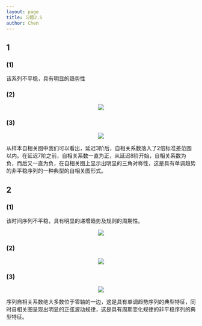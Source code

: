 ```yaml
---
layout: page
title: 习题2.5
author: Chen
---
```

## 1
### (1)
该系列不平稳，具有明显的趋势性
### (2)

<center>
  <img
  src="http://r.photo.store.qq.com/psc?/V12WOFE639eAn5/TmEUgtj9EK6.7V8ajmQrEFhdUMPFGEOB4kXYapaIESy7LYvUaY2g2annfS8ZSiQU2Zw0jVLvVqVYwnI4iOsTV9XkgYqUEeRoKsSYhiI2Ud8!/r"> 
</center>

### (3)

<center>
  <img src="http://r.photo.store.qq.com/psc?/V12WOFE639eAn5/TmEUgtj9EK6.7V8ajmQrEF8iqR9RqmkjXiZV.fC6jz.rHuGKfS7saLUMhaIh..btUAe5omErx92fKyVMxABEFlI7e.Gxlrp0CcvV*xkFBlk!/r"> 
</center>

从样本自相关图中我们可以看出，延迟3阶后，自相关系数落入了2倍标准差范围以内。在延迟7阶之前，自相关系数一直为正，从延迟8阶开始，自相关系数为负，而后又一直为负，在自相关图上显示出明显的三角对称性，这是具有单调趋势的非平稳序列的一种典型的自相关图形式。

## 2
### (1)
该时间序列不平稳，具有明显的递增趋势及规则的周期性。

<center>
  <img src="http://r.photo.store.qq.com/psc?/V12WOFE639eAn5/TmEUgtj9EK6.7V8ajmQrEO9Bf2*mKuThiMC.54XTA0fLHVoc0GpL7ZiWxqGybSOITuiiS1yvt68J6F1C7VzUS0gLHyXmBNv0r0u*qTVskNA!/r">
</center>

### (2)

<center>
  <img src="http://r.photo.store.qq.com/psc?/V12WOFE639eAn5/TmEUgtj9EK6.7V8ajmQrENjD7gfWwKtIfYyGVWsPxyXGwS.iRKJvwLTtdaBuk5eso3wmK2Of6AJzcpcTO5CKOnNpUSiCDkBwo1JprJqohFM!/r"> 
</center>

### (3)

<center>
  <img src="http://r.photo.store.qq.com/psc?/V12WOFE639eAn5/TmEUgtj9EK6.7V8ajmQrEAKRfteQcln2xBq.H4tJKh7p6C727LrfDgnJVFZdyXOHj5eWNoT6FNDNuU2N..FK77xG0fhzyadV55C.GswKCPA!/r"> 
</center>

序列自相关系数绝大多数位于零轴的一边，这是具有单调趋势序列的典型特征，同时自相关图呈现出明显的正弦波动规律，这是具有周期变化规律的非平稳序列的典型特征。

